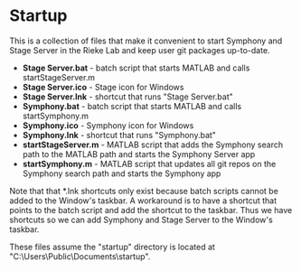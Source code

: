 # Startup

This is a collection of files that make it convenient to start Symphony and Stage Server in the Rieke Lab and keep user git packages up-to-date.

- **Stage Server.bat** - batch script that starts MATLAB and calls startStageServer.m
- **Stage Server.ico** - Stage icon for Windows
- **Stage Server.lnk** - shortcut that runs "Stage Server.bat"
- **Symphony.bat** - batch script that starts MATLAB and calls startSymphony.m
- **Symphony.ico** - Symphony icon for Windows
- **Symphony.lnk** - shortcut that runs "Symphony.bat"
- **startStageServer.m** - MATLAB script that adds the Symphony search path to the MATLAB path and starts the Symphony Server app
- **startSymphony.m** - MATLAB script that updates all git repos on the Symphony search path and starts the Symphony app

Note that that \*.lnk shortcuts only exist because batch scripts cannot be added to the Window's taskbar. A workaround is to have a shortcut that points to the batch script and add the shortcut to the taskbar. Thus we have shortcuts so we can add Symphony and Stage Server to the Window's taskbar.

These files assume the "startup" directory is located at "C:\\Users\\Public\\Documents\\startup".

